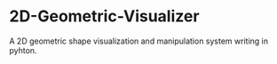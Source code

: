 # 2D-Geometric-Visualizer
A 2D geometric shape visualization and manipulation system writing in pyhton.
